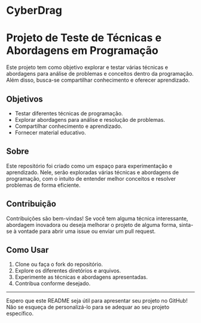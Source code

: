 # CyberDrag
# Projeto de Teste de Técnicas e Abordagens em Programação

Este projeto tem como objetivo explorar e testar várias técnicas e abordagens para análise de problemas e conceitos dentro da programação. Além disso, busca-se compartilhar conhecimento e oferecer aprendizado.

## Objetivos

- Testar diferentes técnicas de programação.
- Explorar abordagens para análise e resolução de problemas.
- Compartilhar conhecimento e aprendizado.
- Fornecer material educativo.

## Sobre

Este repositório foi criado como um espaço para experimentação e aprendizado. Nele, serão exploradas várias técnicas e abordagens de programação, com o intuito de entender melhor conceitos e resolver problemas de forma eficiente.

## Contribuição

Contribuições são bem-vindas! Se você tem alguma técnica interessante, abordagem inovadora ou deseja melhorar o projeto de alguma forma, sinta-se à vontade para abrir uma issue ou enviar um pull request.

## Como Usar

1. Clone ou faça o fork do repositório.
2. Explore os diferentes diretórios e arquivos.
3. Experimente as técnicas e abordagens apresentadas.
4. Contribua conforme desejado.


---

Espero que este README seja útil para apresentar seu projeto no GitHub! Não se esqueça de personalizá-lo para se adequar ao seu projeto específico.

 
